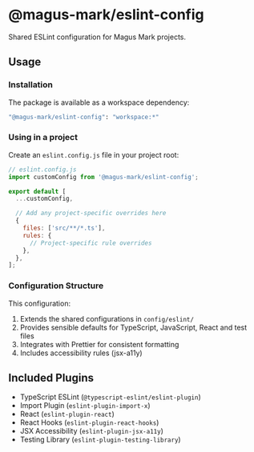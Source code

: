 # @magus-mark/eslint-config

Shared ESLint configuration for Magus Mark projects.

## Usage

### Installation

The package is available as a workspace dependency:

```bash
"@magus-mark/eslint-config": "workspace:*"
```

### Using in a project

Create an `eslint.config.js` file in your project root:

```js
// eslint.config.js
import customConfig from '@magus-mark/eslint-config';

export default [
  ...customConfig,

  // Add any project-specific overrides here
  {
    files: ['src/**/*.ts'],
    rules: {
      // Project-specific rule overrides
    },
  },
];
```

### Configuration Structure

This configuration:

1. Extends the shared configurations in `config/eslint/`
2. Provides sensible defaults for TypeScript, JavaScript, React and test files
3. Integrates with Prettier for consistent formatting
4. Includes accessibility rules (jsx-a11y)

## Included Plugins

- TypeScript ESLint (`@typescript-eslint/eslint-plugin`)
- Import Plugin (`eslint-plugin-import-x`)
- React (`eslint-plugin-react`)
- React Hooks (`eslint-plugin-react-hooks`)
- JSX Accessibility (`eslint-plugin-jsx-a11y`)
- Testing Library (`eslint-plugin-testing-library`)

